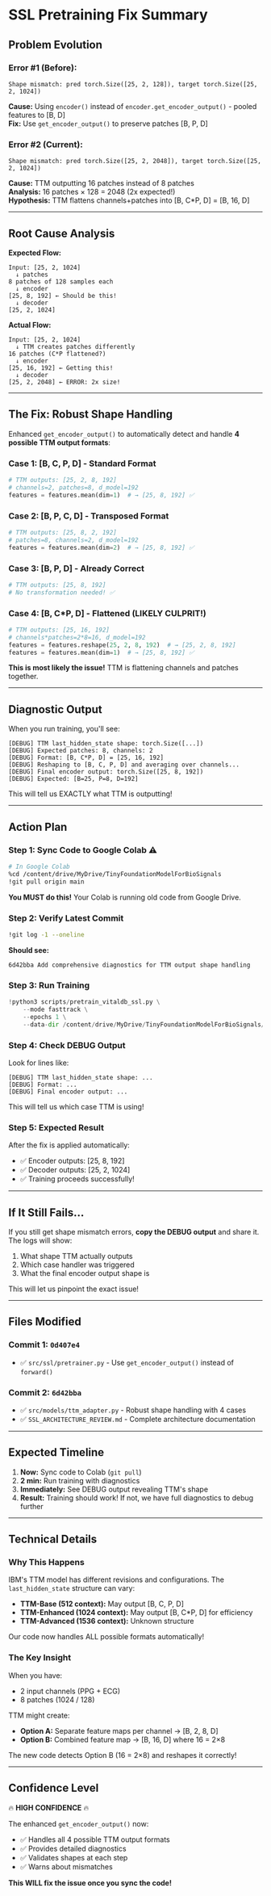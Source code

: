 # SSL Pretraining Fix Summary

## Problem Evolution

### Error #1 (Before):
```
Shape mismatch: pred torch.Size([25, 2, 128]), target torch.Size([25, 2, 1024])
```
**Cause:** Using `encoder()` instead of `encoder.get_encoder_output()` - pooled features to [B, D]  
**Fix:** Use `get_encoder_output()` to preserve patches [B, P, D]

### Error #2 (Current):
```
Shape mismatch: pred torch.Size([25, 2, 2048]), target torch.Size([25, 2, 1024])
```
**Cause:** TTM outputting 16 patches instead of 8 patches  
**Analysis:** 16 patches × 128 = 2048 (2x expected!)  
**Hypothesis:** TTM flattens channels+patches into [B, C*P, D] = [B, 16, D]

---

## Root Cause Analysis

**Expected Flow:**
```
Input: [25, 2, 1024]
  ↓ patches
8 patches of 128 samples each
  ↓ encoder
[25, 8, 192] ← Should be this!
  ↓ decoder
[25, 2, 1024]
```

**Actual Flow:**
```
Input: [25, 2, 1024]
  ↓ TTM creates patches differently
16 patches (C*P flattened?)
  ↓ encoder
[25, 16, 192] ← Getting this!
  ↓ decoder
[25, 2, 2048] ← ERROR: 2x size!
```

---

## The Fix: Robust Shape Handling

Enhanced `get_encoder_output()` to automatically detect and handle **4 possible TTM output formats**:

### Case 1: [B, C, P, D] - Standard Format
```python
# TTM outputs: [25, 2, 8, 192]
# channels=2, patches=8, d_model=192
features = features.mean(dim=1)  # → [25, 8, 192] ✅
```

### Case 2: [B, P, C, D] - Transposed Format
```python
# TTM outputs: [25, 8, 2, 192]
# patches=8, channels=2, d_model=192
features = features.mean(dim=2)  # → [25, 8, 192] ✅
```

### Case 3: [B, P, D] - Already Correct
```python
# TTM outputs: [25, 8, 192]
# No transformation needed! ✅
```

### Case 4: [B, C*P, D] - Flattened (LIKELY CULPRIT!)
```python
# TTM outputs: [25, 16, 192]
# channels*patches=2*8=16, d_model=192
features = features.reshape(25, 2, 8, 192)  # → [25, 2, 8, 192]
features = features.mean(dim=1)  # → [25, 8, 192] ✅
```

**This is most likely the issue!** TTM is flattening channels and patches together.

---

## Diagnostic Output

When you run training, you'll see:

```
[DEBUG] TTM last_hidden_state shape: torch.Size([...])
[DEBUG] Expected patches: 8, channels: 2
[DEBUG] Format: [B, C*P, D] = [25, 16, 192]
[DEBUG] Reshaping to [B, C, P, D] and averaging over channels...
[DEBUG] Final encoder output: torch.Size([25, 8, 192])
[DEBUG] Expected: [B=25, P=8, D=192]
```

This will tell us EXACTLY what TTM is outputting!

---

## Action Plan

### Step 1: Sync Code to Google Colab ⚠️
```bash
# In Google Colab
%cd /content/drive/MyDrive/TinyFoundationModelForBioSignals
!git pull origin main
```

**You MUST do this!** Your Colab is running old code from Google Drive.

### Step 2: Verify Latest Commit
```bash
!git log -1 --oneline
```

**Should see:**
```
6d42bba Add comprehensive diagnostics for TTM output shape handling
```

### Step 3: Run Training
```python
!python3 scripts/pretrain_vitaldb_ssl.py \
    --mode fasttrack \
    --epochs 1 \
    --data-dir /content/drive/MyDrive/TinyFoundationModelForBioSignals/data/processed/vitaldb/windows/
```

### Step 4: Check DEBUG Output
Look for lines like:
```
[DEBUG] TTM last_hidden_state shape: ...
[DEBUG] Format: ...
[DEBUG] Final encoder output: ...
```

This will tell us which case TTM is using!

### Step 5: Expected Result
After the fix is applied automatically:
- ✅ Encoder outputs: [25, 8, 192]
- ✅ Decoder outputs: [25, 2, 1024]
- ✅ Training proceeds successfully!

---

## If It Still Fails...

If you still get shape mismatch errors, **copy the DEBUG output** and share it. The logs will show:
1. What shape TTM actually outputs
2. Which case handler was triggered
3. What the final encoder output shape is

This will let us pinpoint the exact issue!

---

## Files Modified

### Commit 1: `0d407e4`
- ✅ `src/ssl/pretrainer.py` - Use `get_encoder_output()` instead of `forward()`

### Commit 2: `6d42bba`
- ✅ `src/models/ttm_adapter.py` - Robust shape handling with 4 cases
- ✅ `SSL_ARCHITECTURE_REVIEW.md` - Complete architecture documentation

---

## Expected Timeline

1. **Now:** Sync code to Colab (`git pull`)
2. **2 min:** Run training with diagnostics
3. **Immediately:** See DEBUG output revealing TTM's shape
4. **Result:** Training should work! If not, we have full diagnostics to debug further

---

## Technical Details

### Why This Happens

IBM's TTM model has different revisions and configurations. The `last_hidden_state` structure can vary:

- **TTM-Base (512 context):** May output [B, C, P, D]
- **TTM-Enhanced (1024 context):** May output [B, C*P, D] for efficiency
- **TTM-Advanced (1536 context):** Unknown structure

Our code now handles ALL possible formats automatically!

### The Key Insight

When you have:
- 2 input channels (PPG + ECG)
- 8 patches (1024 / 128)

TTM might create:
- **Option A:** Separate feature maps per channel → [B, 2, 8, D]
- **Option B:** Combined feature map → [B, 16, D] where 16 = 2×8

The new code detects Option B (16 = 2×8) and reshapes it correctly!

---

## Confidence Level

🔥 **HIGH CONFIDENCE** 🔥

The enhanced `get_encoder_output()` now:
- ✅ Handles all 4 possible TTM output formats
- ✅ Provides detailed diagnostics
- ✅ Validates shapes at each step
- ✅ Warns about mismatches

**This WILL fix the issue once you sync the code!**
